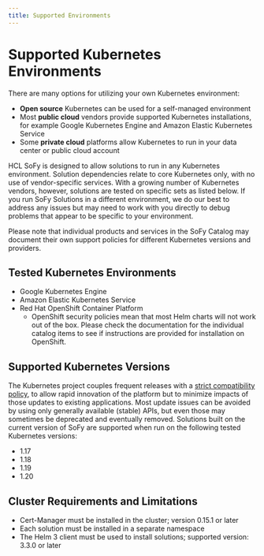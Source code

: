 ```yaml
---
title: Supported Environments
---
```


# Supported Kubernetes Environments

There are many options for utilizing your own Kubernetes environment:

- **Open source** Kubernetes can be used for a self-managed environment
- Most **public cloud** vendors provide supported Kubernetes installations, for example Google Kubernetes Engine and Amazon Elastic Kubernetes Service
- Some **private cloud** platforms allow Kubernetes to run in your data center or public cloud account

HCL SoFy is designed to allow solutions to run in any Kubernetes environment. Solution dependencies relate to core Kubernetes only, with no use of vendor-specific services. With a growing number of Kubernetes vendors, however, solutions are tested on specific sets as listed below. If you run SoFy Solutions in a different environment, we do our best to address any issues but may need to work with you directly to debug problems that appear to be specific to your environment.

Please note that individual products and services in the SoFy Catalog may document their own support policies for different Kubernetes versions and providers.

## Tested Kubernetes Environments

- Google Kubernetes Engine
- Amazon Elastic Kubernetes Service
- Red Hat OpenShift Container Platform
  - OpenShift security policies mean that most Helm charts will not work out of the box. Please check the documentation for the individual catalog items to see if instructions are provided for installation on OpenShift.

## Supported Kubernetes Versions

The Kubernetes project couples frequent releases with a [strict compatibility policy](https://kubernetes.io/docs/reference/using-api/deprecation-policy/), to allow rapid innovation of the platform but to minimize impacts of those updates to existing applications. Most update issues can be avoided by using only generally available (stable) APIs, but even those may sometimes be deprecated and eventually removed. Solutions built on the current version of SoFy are supported when run on the following tested Kubernetes versions:

- 1.17
- 1.18
- 1.19
- 1.20

## Cluster Requirements and Limitations

- Cert-Manager must be installed in the cluster; version 0.15.1 or later
- Each solution must be installed in a separate namespace
- The Helm 3 client must be used to install solutions; supported version: 3.3.0 or later
